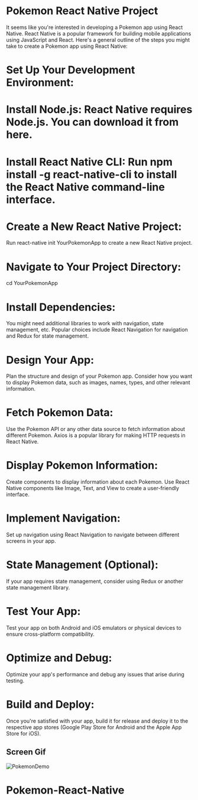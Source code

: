 # Pokemon React Native Project
It seems like you're interested in developing a Pokemon app using React Native. React Native is a popular framework for building mobile applications using JavaScript and React. Here's a general outline of the steps you might take to create a Pokemon app using React Native:

# Set Up Your Development Environment:

# Install Node.js: React Native requires Node.js. You can download it from here.
# Install React Native CLI: Run npm install -g react-native-cli to install the React Native command-line interface.
# Create a New React Native Project:

Run react-native init YourPokemonApp to create a new React Native project.
# Navigate to Your Project Directory:

cd YourPokemonApp
# Install Dependencies:

You might need additional libraries to work with navigation, state management, etc. Popular choices include React Navigation for navigation and Redux for state management.
# Design Your App:

Plan the structure and design of your Pokemon app. Consider how you want to display Pokemon data, such as images, names, types, and other relevant information.
# Fetch Pokemon Data:

Use the Pokemon API or any other data source to fetch information about different Pokemon. Axios is a popular library for making HTTP requests in React Native.
# Display Pokemon Information:

Create components to display information about each Pokemon. Use React Native components like Image, Text, and View to create a user-friendly interface.
# Implement Navigation:

Set up navigation using React Navigation to navigate between different screens in your app.
# State Management (Optional):

If your app requires state management, consider using Redux or another state management library.
# Test Your App:

Test your app on both Android and iOS emulators or physical devices to ensure cross-platform compatibility.
# Optimize and Debug:

Optimize your app's performance and debug any issues that arise during testing.
# Build and Deploy:

Once you're satisfied with your app, build it for release and deploy it to the respective app stores (Google Play Store for Android and the Apple App Store for iOS).

## Screen Gif
![PokemonDemo](https://github.com/zafer414108/Pokemon-React-Native/assets/147662873/bbd29797-5740-4764-b8f6-b4f07679d668)

# Pokemon-React-Native
